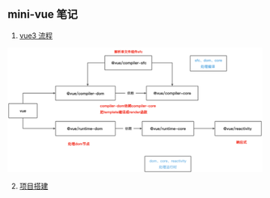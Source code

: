 ## mini-vue 笔记

1. [vue3 流程](https://github.com/qc-z/study-note/blob/master/vue3源码/vue3流程.md)

![流程图](https://raw.githubusercontent.com/qc-z/study-note/master/vue3源码/assets/yuque_diagram.jpg)

2. [项目搭建](https://github.com/qc-z/study-note/blob/master/vue3源码/vue3学习记录.md)
